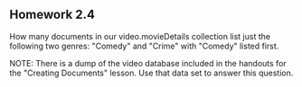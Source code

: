## Homework 2.4

How many documents in our video.movieDetails collection list just the following two genres: "Comedy" and "Crime" with "Comedy" listed first.

NOTE: There is a dump of the video database included in the handouts for the "Creating Documents" lesson. Use that data set to answer this question.
